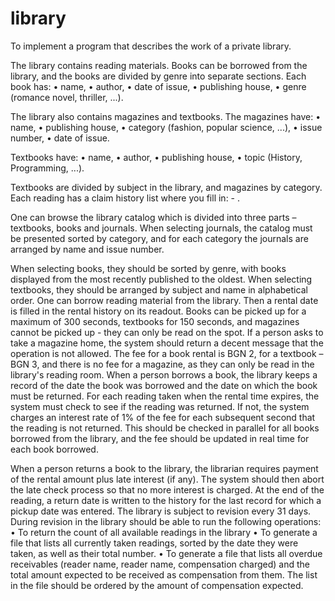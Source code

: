 # library
To implement a program that describes the work of a private library.

The library contains reading materials. Books can be borrowed from the library, and the books are divided by genre into separate sections. Each book has:
• name,
• author,
• date of issue,
• publishing house,
• genre (romance novel, thriller, ...).

The library also contains magazines and textbooks. The magazines have:
• name,
• publishing house,
• category (fashion, popular science, ...),
• issue number,
• date of issue.

Textbooks have:
• name,
• author,
• publishing house,
• topic (History, Programming, ...).

Textbooks are divided by subject in the library, and magazines by category. Each reading has a claim history list where you fill in:
<rental date> - <return date>.

One can browse the library catalog which is divided into three parts – textbooks, books and journals. When selecting journals, the catalog must be presented sorted by category, and for each category the journals are arranged by name and issue number.

When selecting books, they should be sorted by genre, with books displayed from the most recently published to the oldest.
When selecting textbooks, they should be arranged by subject and name in alphabetical order.
One can borrow reading material from the library. Then a rental date is filled in the rental history on its readout.
Books can be picked up for a maximum of 300 seconds, textbooks for 150 seconds, and magazines cannot be picked up - they can only be read on the spot. If a person asks to take a magazine home, the system should return a decent message that the operation is not allowed.
The fee for a book rental is BGN 2, for a textbook – BGN 3, and there is no fee for a magazine, as they can only be read in the library's reading room.
When a person borrows a book, the library keeps a record of the date the book was borrowed and the date on which the book must be returned.
For each reading taken when the rental time expires, the system must check to see if the reading was returned. If not, the system charges an interest rate of 1% of the fee for each subsequent second that the reading is not returned. This should be checked in parallel for all books borrowed from the library, and the fee should be updated in real time for each book borrowed.

When a person returns a book to the library, the librarian requires payment of the rental amount plus late interest (if any). The system should then abort the late check process so that no more interest is charged. At the end of the reading, a return date is written to the history for the last record for which a pickup date was entered.
The library is subject to revision every 31 days.
During revision in the library should be able to run
the following operations:
• To return the count of all available readings in the library
• To generate a file that lists all currently taken readings, sorted by the date they were taken, as well as their total number.
• To generate a file that lists all overdue receivables (reader name, reader name, compensation charged) and the total amount expected to be received as compensation from them. The list in the file should be ordered by the amount of compensation expected.
